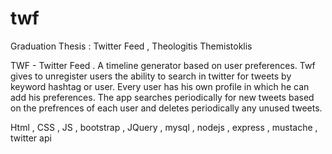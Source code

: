 # twf
Graduation Thesis : Twitter Feed , Theologitis Themistoklis

TWF - Twitter Feed . A timeline generator based on user preferences.
Twf gives to unregister users the ability to search in twitter for tweets by keyword hashtag or user. Every user has his own profile in which he can add his preferences.
The app searches periodically for new tweets based on the prefrences of each user and deletes periodically any unused tweets. 

Html , CSS , JS , bootstrap , JQuery , mysql , nodejs , express , mustache , twitter api 
